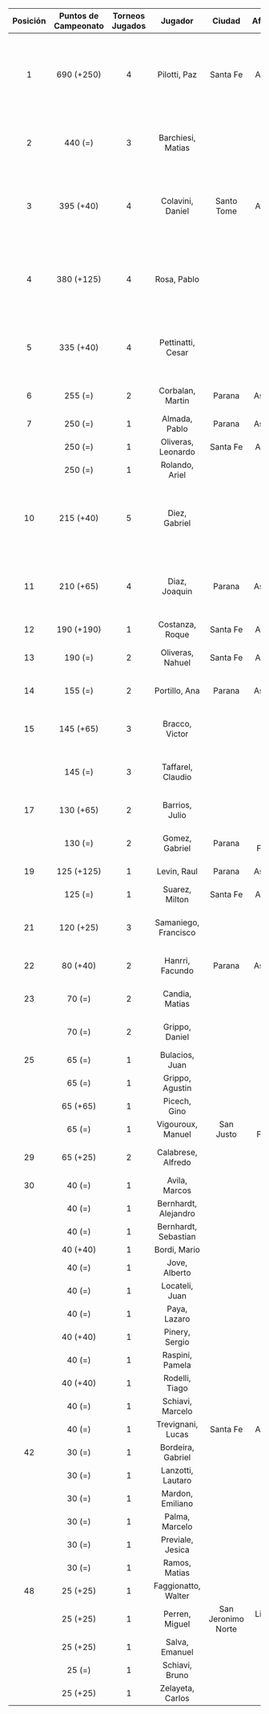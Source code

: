 |  Posición  |  Puntos de Campeonato  |  Torneos Jugados  |       Jugador        |       Ciudad       |  Afiliación  |                    Puntos sumados                    |
|:----------:|:----------------------:|:-----------------:|:--------------------:|:------------------:|:------------:|:----------------------------------------------------:|
|     1      |       690 (+250)       |         4         |     Pilotti, Paz     |      Santa Fe      |   AteMeLi    |    250 (T05) + 190 (T04) + 125 (T03) + 125 (T02)     |
|     2      |        440 (=)         |         3         |  Barchiesi, Matias   |                    |              |           250 (T01) + 125 (T03) + 65 (T02)           |
|     3      |       395 (+40)        |         4         |   Colavini, Daniel   |     Santo Tome     |   AteMeLi    |     190 (T02) + 125 (T01) + 40 (T05) + 40 (T03)      |
|     4      |       380 (+125)       |         4         |     Rosa, Pablo      |                    |              |     125 (T05) + 125 (T04) + 65 (T03) + 65 (T01)      |
|     5      |       335 (+40)        |         4         |  Pettinatti, Cesar   |                    |              |      190 (T01) + 65 (T02) + 40 (T05) + 40 (T03)      |
|     6      |        255 (=)         |         2         |   Corbalan, Martin   |       Parana       |   Aspatem    |                 190 (T03) + 65 (T02)                 |
|     7      |        250 (=)         |         1         |    Almada, Pablo     |       Parana       |   Aspatem    |                      250 (T02)                       |
|            |        250 (=)         |         1         |  Oliveras, Leonardo  |      Santa Fe      |   AteMeLi    |                      250 (T04)                       |
|            |        250 (=)         |         1         |    Rolando, Ariel    |                    |              |                      250 (T03)                       |
|     10     |       215 (+40)        |         5         |    Diez, Gabriel     |                    |              | 65 (T04) + 40 (T05) + 40 (T02) + 40 (T01) + 30 (T03) |
|     11     |       210 (+65)        |         4         |    Diaz, Joaquin     |       Parana       |   Aspatem    |      65 (T05) + 65 (T04) + 40 (T03) + 40 (T01)       |
|     12     |       190 (+190)       |         1         |   Costanza, Roque    |      Santa Fe      |   AteMeLi    |                      190 (T05)                       |
|     13     |        190 (=)         |         2         |   Oliveras, Nahuel   |      Santa Fe      |   AteMeLi    |                 125 (T04) + 65 (T01)                 |
|     14     |        155 (=)         |         2         |    Portillo, Ana     |       Parana       |   Aspatem    |                 125 (T01) + 30 (T03)                 |
|     15     |       145 (+65)        |         3         |    Bracco, Victor    |                    |              |            65 (T05) + 40 (T03) + 40 (T01)            |
|            |        145 (=)         |         3         |  Taffarel, Claudio   |                    |              |            65 (T04) + 40 (T03) + 40 (T01)            |
|     17     |       130 (+65)        |         2         |    Barrios, Julio    |                    |              |                 65 (T05) + 65 (T01)                  |
|            |        130 (=)         |         2         |    Gomez, Gabriel    |       Parana       | Tiro Federal |                 65 (T03) + 65 (T01)                  |
|     19     |       125 (+125)       |         1         |     Levin, Raul      |       Parana       |   Aspatem    |                      125 (T05)                       |
|            |        125 (=)         |         1         |    Suarez, Milton    |      Santa Fe      |   AteMeLi    |                      125 (T02)                       |
|     21     |       120 (+25)        |         3         | Samaniego, Francisco |                    |              |            65 (T04) + 30 (T03) + 25 (T05)            |
|     22     |        80 (+40)        |         2         |   Hanrri, Facundo    |       Parana       |   Aspatem    |                 40 (T05) + 40 (T04)                  |
|     23     |         70 (=)         |         2         |    Candia, Matias    |                    |              |                 40 (T04) + 30 (T03)                  |
|            |         70 (=)         |         2         |    Grippo, Daniel    |                    |              |                 40 (T02) + 30 (T03)                  |
|     25     |         65 (=)         |         1         |    Bulacios, Juan    |                    |              |                       65 (T02)                       |
|            |         65 (=)         |         1         |   Grippo, Agustin    |                    |              |                       65 (T03)                       |
|            |        65 (+65)        |         1         |     Picech, Gino     |                    |              |                       65 (T05)                       |
|            |         65 (=)         |         1         |  Vigouroux, Manuel   |     San Justo      | Tiro Federal |                       65 (T03)                       |
|     29     |        65 (+25)        |         2         |  Calabrese, Alfredo  |                    |              |                 40 (T03) + 25 (T05)                  |
|     30     |         40 (=)         |         1         |    Avila, Marcos     |                    |              |                       40 (T02)                       |
|            |         40 (=)         |         1         | Bernhardt, Alejandro |                    |              |                       40 (T01)                       |
|            |         40 (=)         |         1         | Bernhardt, Sebastian |                    |              |                       40 (T01)                       |
|            |        40 (+40)        |         1         |     Bordi, Mario     |                    |              |                       40 (T05)                       |
|            |         40 (=)         |         1         |    Jove, Alberto     |                    |              |                       40 (T03)                       |
|            |         40 (=)         |         1         |    Locateli, Juan    |                    |              |                       40 (T04)                       |
|            |         40 (=)         |         1         |     Paya, Lazaro     |                    |              |                       40 (T04)                       |
|            |        40 (+40)        |         1         |    Pinery, Sergio    |                    |              |                       40 (T05)                       |
|            |         40 (=)         |         1         |   Raspini, Pamela    |                    |              |                       40 (T03)                       |
|            |        40 (+40)        |         1         |    Rodelli, Tiago    |                    |              |                       40 (T05)                       |
|            |         40 (=)         |         1         |   Schiavi, Marcelo   |                    |              |                       40 (T01)                       |
|            |         40 (=)         |         1         |  Trevignani, Lucas   |      Santa Fe      |   AteMeLi    |                       40 (T02)                       |
|     42     |         30 (=)         |         1         |  Bordeira, Gabriel   |                    |              |                       30 (T03)                       |
|            |         30 (=)         |         1         |  Lanzotti, Lautaro   |                    |              |                       30 (T03)                       |
|            |         30 (=)         |         1         |   Mardon, Emiliano   |                    |              |                       30 (T03)                       |
|            |         30 (=)         |         1         |    Palma, Marcelo    |                    |              |                       30 (T03)                       |
|            |         30 (=)         |         1         |   Previale, Jesica   |                    |              |                       30 (T03)                       |
|            |         30 (=)         |         1         |    Ramos, Matias     |                    |              |                       30 (T03)                       |
|     48     |        25 (+25)        |         1         | Faggionatto, Walter  |                    |              |                       25 (T05)                       |
|            |        25 (+25)        |         1         |    Perren, Miguel    | San Jeronimo Norte | Libertad SJN |                       25 (T05)                       |
|            |        25 (+25)        |         1         |    Salva, Emanuel    |                    |              |                       25 (T05)                       |
|            |         25 (=)         |         1         |    Schiavi, Bruno    |                    |              |                       25 (T01)                       |
|            |        25 (+25)        |         1         |   Zelayeta, Carlos   |                    |              |                       25 (T05)                       |